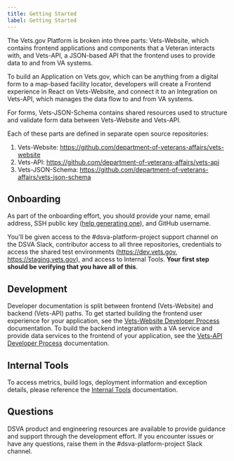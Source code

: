 ```yaml
---
title: Getting Started
label: Getting Started
---
```


The Vets.gov Platform is broken into three parts: Vets-Website, which contains frontend applications and components that a Veteran interacts with, and Vets-API, a JSON-based API that the frontend uses to provide data to and from VA systems.

To build an Application on Vets.gov, which can be anything from a digital form to a map-based facility locator, developers will create a Frontend experience in React on Vets-Website, and connect it to an Integration on Vets-API, which manages the data flow to and from VA systems.

For forms, Vets-JSON-Schema contains shared resources used to structure and validate form data between Vets-Website and Vets-API.

Each of these parts are defined in separate open source repositories:

1. Vets-Website: https://github.com/department-of-veterans-affairs/vets-website
1. Vets-API: https://github.com/department-of-veterans-affairs/vets-api
1. Vets-JSON-Schema: https://github.com/department-of-veterans-affairs/vets-json-schema

## Onboarding

As part of the onboarding effort, you should provide your name, email address, SSH public key ([help generating one](https://github.com/department-of-veterans-affairs/vets-contrib/blob/master/Developer%20Process/Internal%20Tool%20Access.md#ssh-key)), and GitHub username.

You'll be given access to the #dsva-platform-project support channel on the DSVA Slack, contributor access to all three repositories, credentials to access the shared test environments (https://dev.vets.gov, https://staging.vets.gov), and access to Internal Tools. **Your first step should be verifying that you have all of this**.

## Development

Developer documentation is split between frontend (Vets-Website) and backend (Vets-API) paths. To get started building the frontend user experience for your application, see the [Vets-Website Developer Process](/Developer%20Process/Vets-Website) documentation. To build the backend integration with a VA service and provide data services to the frontend of your application, see the [Vets-API Developer Process](/Developer%20Process/Vets-API) documentation.

## Internal Tools

To access metrics, build logs, deployment information and exception details, please reference the [Internal Tools](./Internal%20Tool%20Access.md) documentation.

## Questions

DSVA product and engineering resources are available to provide guidance and support through the development effort. If you encounter issues or have any questions, raise them in the #dsva-platform-project Slack channel.
